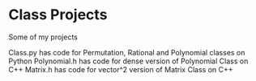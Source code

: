# Class Projects
Some of my projects

Class.py has code for Permutation, Rational and Polynomial classes on Python
Polynomial.h has code for dense version of Polynomial Class on C++
Matrix.h has code for vector^2 version of Matrix Class on C++
